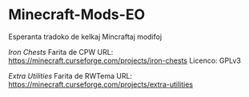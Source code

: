 # Minecraft-Mods-EO
Esperanta tradoko de kelkaj Mincraftaj modifoj

*Iron Chests*
Farita de CPW
URL: https://minecraft.curseforge.com/projects/iron-chests
Licenco: GPLv3

*Extra Utilities*
Farita de RWTema
URL: https://minecraft.curseforge.com/projects/extra-utilities

